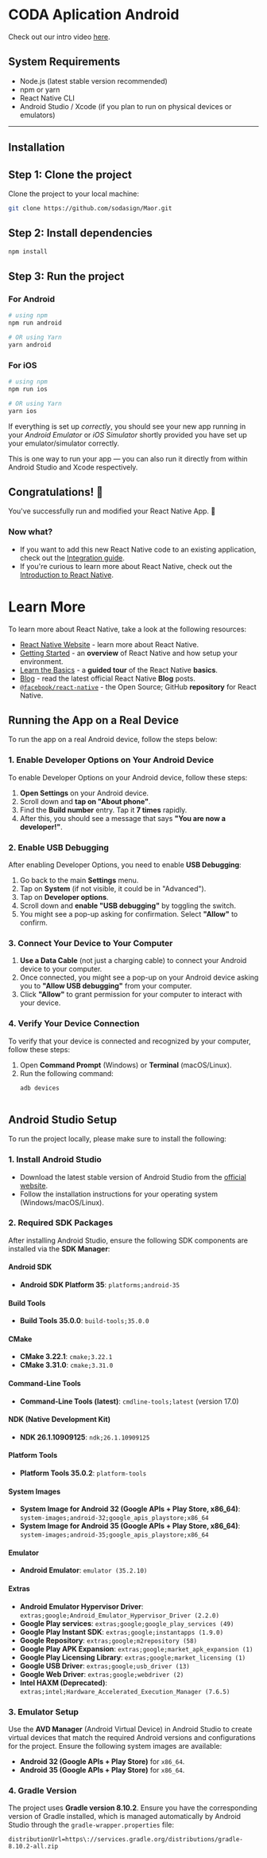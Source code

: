 # CODA Aplication Android


Check out our intro video [here](./demoVid.mp4).


## System Requirements
- Node.js (latest stable version recommended)
- npm or yarn
- React Native CLI
- Android Studio / Xcode (if you plan to run on physical devices or emulators)

---

## Installation

## Step 1: Clone the project
Clone the project to your local machine:
```bash
git clone https://github.com/sodasign/Maor.git
```

## Step 2: Install dependencies
```bash
npm install
```
## Step 3: Run the project
### For Android

```bash
# using npm
npm run android

# OR using Yarn
yarn android
```

### For iOS

```bash
# using npm
npm run ios

# OR using Yarn
yarn ios
```
If everything is set up _correctly_, you should see your new app running in your _Android Emulator_ or _iOS Simulator_ shortly provided you have set up your emulator/simulator correctly.

This is one way to run your app — you can also run it directly from within Android Studio and Xcode respectively.

## Congratulations! :tada:

You've successfully run and modified your React Native App. :partying_face:

### Now what?

- If you want to add this new React Native code to an existing application, check out the [Integration guide](https://reactnative.dev/docs/integration-with-existing-apps).
- If you're curious to learn more about React Native, check out the [Introduction to React Native](https://reactnative.dev/docs/getting-started).

# Learn More

To learn more about React Native, take a look at the following resources:

- [React Native Website](https://reactnative.dev) - learn more about React Native.
- [Getting Started](https://reactnative.dev/docs/environment-setup) - an **overview** of React Native and how setup your environment.
- [Learn the Basics](https://reactnative.dev/docs/getting-started) - a **guided tour** of the React Native **basics**.
- [Blog](https://reactnative.dev/blog) - read the latest official React Native **Blog** posts.
- [`@facebook/react-native`](https://github.com/facebook/react-native) - the Open Source; GitHub **repository** for React Native.



## Running the App on a Real Device

To run the app on a real Android device, follow the steps below:

### 1. **Enable Developer Options on Your Android Device**
To enable Developer Options on your Android device, follow these steps:

1. **Open Settings** on your Android device.
2. Scroll down and **tap on "About phone"**.
3. Find the **Build number** entry. Tap it **7 times** rapidly.
4. After this, you should see a message that says **"You are now a developer!"**.

### 2. **Enable USB Debugging**
After enabling Developer Options, you need to enable **USB Debugging**:

1. Go back to the main **Settings** menu.
2. Tap on **System** (if not visible, it could be in "Advanced").
3. Tap on **Developer options**.
4. Scroll down and **enable "USB debugging"** by toggling the switch.
5. You might see a pop-up asking for confirmation. Select **"Allow"** to confirm.

### 3. **Connect Your Device to Your Computer**
1. **Use a Data Cable** (not just a charging cable) to connect your Android device to your computer.
2. Once connected, you might see a pop-up on your Android device asking you to **"Allow USB debugging"** from your computer.
3. Click **"Allow"** to grant permission for your computer to interact with your device.

### 4. **Verify Your Device Connection**
To verify that your device is connected and recognized by your computer, follow these steps:

1. Open **Command Prompt** (Windows) or **Terminal** (macOS/Linux).
2. Run the following command:
   ```bash
   adb devices



## Android Studio Setup

To run the project locally, please make sure to install the following:

### 1. **Install Android Studio**
- Download the latest stable version of Android Studio from the [official website](https://developer.android.com/studio).
- Follow the installation instructions for your operating system (Windows/macOS/Linux).

### 2. **Required SDK Packages**
After installing Android Studio, ensure the following SDK components are installed via the **SDK Manager**:

#### **Android SDK**
- **Android SDK Platform 35**: `platforms;android-35`
  
#### **Build Tools**
- **Build Tools 35.0.0**: `build-tools;35.0.0`

#### **CMake**
- **CMake 3.22.1**: `cmake;3.22.1`
- **CMake 3.31.0**: `cmake;3.31.0`

#### **Command-Line Tools**
- **Command-Line Tools (latest)**: `cmdline-tools;latest` (version 17.0)

#### **NDK (Native Development Kit)**
- **NDK 26.1.10909125**: `ndk;26.1.10909125`

#### **Platform Tools**
- **Platform Tools 35.0.2**: `platform-tools`

#### **System Images**
- **System Image for Android 32 (Google APIs + Play Store, x86_64)**: `system-images;android-32;google_apis_playstore;x86_64`
- **System Image for Android 35 (Google APIs + Play Store, x86_64)**: `system-images;android-35;google_apis_playstore;x86_64`

#### **Emulator**
- **Android Emulator**: `emulator (35.2.10)`

#### **Extras**
- **Android Emulator Hypervisor Driver**: `extras;google;Android_Emulator_Hypervisor_Driver (2.2.0)`
- **Google Play services**: `extras;google;google_play_services (49)`
- **Google Play Instant SDK**: `extras;google;instantapps (1.9.0)`
- **Google Repository**: `extras;google;m2repository (58)`
- **Google Play APK Expansion**: `extras;google;market_apk_expansion (1)`
- **Google Play Licensing Library**: `extras;google;market_licensing (1)`
- **Google USB Driver**: `extras;google;usb_driver (13)`
- **Google Web Driver**: `extras;google;webdriver (2)`
- **Intel HAXM (Deprecated)**: `extras;intel;Hardware_Accelerated_Execution_Manager (7.6.5)`

### 3. **Emulator Setup**
Use the **AVD Manager** (Android Virtual Device) in Android Studio to create virtual devices that match the required Android versions and configurations for the project. Ensure the following system images are available:
- **Android 32 (Google APIs + Play Store)** for `x86_64`.
- **Android 35 (Google APIs + Play Store)** for `x86_64`.

### 4. **Gradle Version**
The project uses **Gradle version 8.10.2**. Ensure you have the corresponding version of Gradle installed, which is managed automatically by Android Studio through the `gradle-wrapper.properties` file:
```properties
distributionUrl=https\://services.gradle.org/distributions/gradle-8.10.2-all.zip
